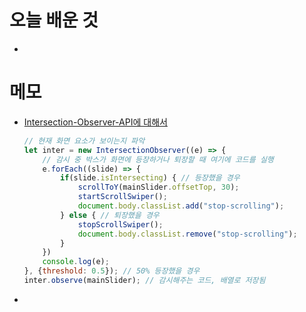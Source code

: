 # 오늘 배운 것
- 

# 메모
- [Intersection-Observer-API에 대해서](https://velog.io/@elrion018/%EC%8B%A4%EB%AC%B4%EC%97%90%EC%84%9C-%EB%8A%90%EB%82%80-%EC%A0%90%EC%9D%84-%EA%B3%81%EB%93%A4%EC%9D%B8-Intersection-Observer-API-%EC%A0%95%EB%A6%AC#intersection-observer-api%EB%9E%80)
	```js
	// 현재 화면 요소가 보이는지 파악
	let inter = new IntersectionObserver((e) => {
	    // 감시 중 박스가 화면에 등장하거나 퇴장할 때 여기에 코드를 실행
	    e.forEach((slide) => {
	        if(slide.isIntersecting) { // 등장했을 경우
	            scrollToY(mainSlider.offsetTop, 30);
	            startScrollSwiper();
	            document.body.classList.add("stop-scrolling");
	        } else { // 퇴장했을 경우
	            stopScrollSwiper();
	            document.body.classList.remove("stop-scrolling");
	        }
	    })
	    console.log(e);
	}, {threshold: 0.5}); // 50% 등장했을 경우
	inter.observe(mainSlider); // 감시해주는 코드, 배열로 저장됨
	```
- 